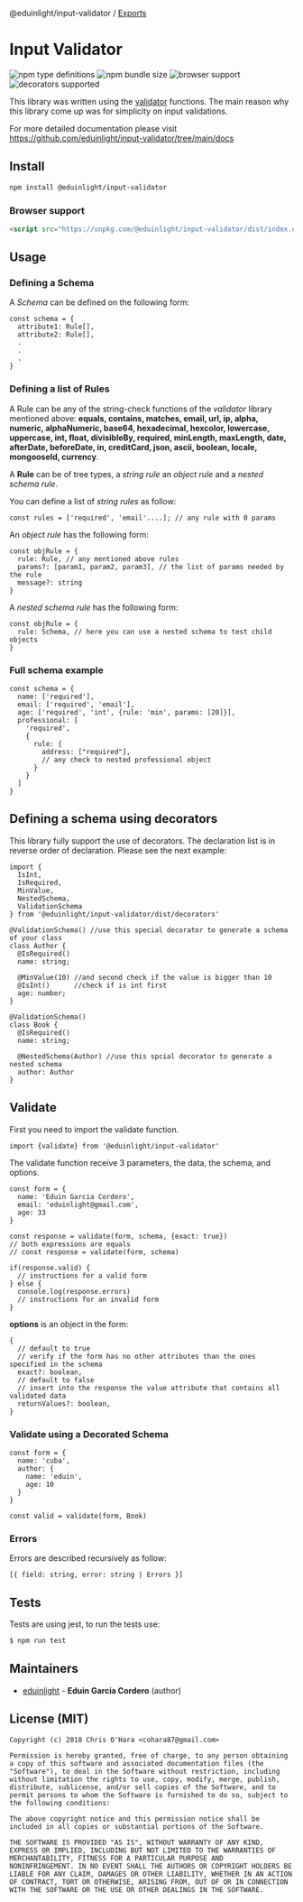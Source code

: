 @eduinlight/input-validator / [Exports](modules.md)

# Input Validator

![npm type definitions](https://img.shields.io/npm/types/@eduinlight/input-validator?style=flat-square)
![npm bundle size](https://img.shields.io/bundlephobia/min/@eduinlight/input-validator?style=flat-square)
![browser support](https://img.shields.io/badge/browser-supported-green)
![decorators supported](https://img.shields.io/badge/decorators-supported-orange)

This library was written using the [validator](https://www.npmjs.com/package/validator) functions. The main reason why this library come up was for simplicity on input validations.

For more detailed documentation please visit https://github.com/eduinlight/input-validator/tree/main/docs

## Install

```BASH
npm install @eduinlight/input-validator
```

### Browser support

```HTML
<script src="https://unpkg.com/@eduinlight/input-validator/dist/index.umd.min.js"></script>
```

## Usage

### Defining a Schema

A _Schema_ can be defined on the following form:

```TS
const schema = {
  attribute1: Rule[],
  attribute2: Rule[],
  .
  .
  .
}
```

### Defining a list of Rules

A Rule can be any of the string-check functions of the _validator_ library mentioned above:
**equals,
contains,
matches,
email,
url,
ip,
alpha,
numeric,
alphaNumeric,
base64,
hexadecimal,
hexcolor,
lowercase,
uppercase,
int,
float,
divisibleBy,
required,
minLength,
maxLength,
date,
afterDate,
beforeDate,
in,
creditCard,
json,
ascii,
boolean,
locale,
mongooseId,
currency**.

A **Rule** can be of tree types, a _string rule_ an _object rule_ and a _nested schema rule_.

You can define a list of _string rules_ as follow:

```TS
const rules = ['required', 'email'....]; // any rule with 0 params
```

An _object rule_ has the following form:

```
const objRule = {
  rule: Rule, // any mentioned above rules
  params?: [param1, param2, param3], // the list of params needed by the rule
  message?: string
}
```

A _nested schema rule_ has the following form:

```
const objRule = {
  rule: Schema, // here you can use a nested schema to test child objects
}
```

### Full schema example

```TS
const schema = {
  name: ['required'],
  email: ['required', 'email'],
  age: ['required', 'int', {rule: 'min', params: [20]}],
  professional: [
    'required',
    {
      rule: {
        address: ["required"],
        // any check to nested professional object
      }
    }
  ]
}
```

## Defining a schema using decorators

This library fully support the use of decorators. The declaration list is in reverse order of declaration. Please see the next example:

```TS
import {
  IsInt,
  IsRequired,
  MinValue,
  NestedSchema,
  ValidationSchema
} from '@eduinlight/input-validator/dist/decorators'

@ValidationSchema() //use this special decorator to generate a schema of your class
class Author {
  @IsRequired()
  name: string;

  @MinValue(10) //and second check if the value is bigger than 10
  @IsInt()      //check if is int first
  age: number;
}

@ValidationSchema()
class Book {
  @IsRequired()
  name: string;

  @NestedSchema(Author) //use this spcial decorator to generate a nested schema
  author: Author
}
```

## Validate

First you need to import the validate function.

```TS
import {validate} from '@eduinlight/input-validator'
```

The validate function receive 3 parameters, the data, the schema, and options.

```TS
const form = {
  name: 'Eduin Garcia Cordero',
  email: 'eduinlight@gmail.com',
  age: 33
}

const response = validate(form, schema, {exact: true})
// both expressions are equals
// const response = validate(form, schema)

if(response.valid) {
  // instructions for a valid form
} else {
  console.log(response.errors)
  // instructions for an invalid form
}
```

**options** is an object in the form:

```TS
{
  // default to true
  // verify if the form has no other attributes than the ones specified in the schema
  exact?: boolean,
  // default to false
  // insert into the response the value attribute that contains all validated data
  returnValues?: boolean,
}
```

### Validate using a Decorated Schema

```TS
const form = {
  name: 'cuba',
  author: {
    name: 'eduin',
    age: 10
  }
}

const valid = validate(form, Book)
```

### Errors

Errors are described recursively as follow:

```TS
[{ field: string, error: string | Errors }]
```

## Tests

Tests are using jest, to run the tests use:

```sh
$ npm run test
```

## Maintainers

- [eduinlight](https://github.com/eduinlight) - **Eduin Garcia Cordero** (author)

## License (MIT)

```
Copyright (c) 2018 Chris O'Hara <cohara87@gmail.com>

Permission is hereby granted, free of charge, to any person obtaining
a copy of this software and associated documentation files (the
"Software"), to deal in the Software without restriction, including
without limitation the rights to use, copy, modify, merge, publish,
distribute, sublicense, and/or sell copies of the Software, and to
permit persons to whom the Software is furnished to do so, subject to
the following conditions:

The above copyright notice and this permission notice shall be
included in all copies or substantial portions of the Software.

THE SOFTWARE IS PROVIDED "AS IS", WITHOUT WARRANTY OF ANY KIND,
EXPRESS OR IMPLIED, INCLUDING BUT NOT LIMITED TO THE WARRANTIES OF
MERCHANTABILITY, FITNESS FOR A PARTICULAR PURPOSE AND
NONINFRINGEMENT. IN NO EVENT SHALL THE AUTHORS OR COPYRIGHT HOLDERS BE
LIABLE FOR ANY CLAIM, DAMAGES OR OTHER LIABILITY, WHETHER IN AN ACTION
OF CONTRACT, TORT OR OTHERWISE, ARISING FROM, OUT OF OR IN CONNECTION
WITH THE SOFTWARE OR THE USE OR OTHER DEALINGS IN THE SOFTWARE.
```
